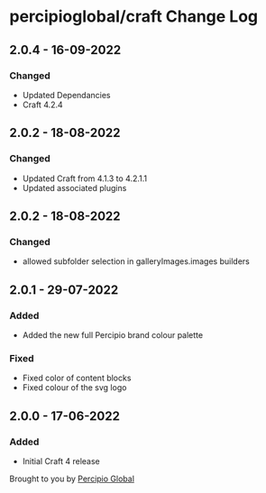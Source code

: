 # percipioglobal/craft Change Log


## 2.0.4 - 16-09-2022

### Changed
- Updated Dependancies
- Craft 4.2.4

## 2.0.2 - 18-08-2022

### Changed
- Updated Craft from 4.1.3 to 4.2.1.1
- Updated associated plugins

## 2.0.2 - 18-08-2022

### Changed
- allowed subfolder selection in galleryImages.images builders


## 2.0.1 - 29-07-2022

### Added
- Added the new full Percipio brand colour palette

### Fixed
- Fixed color of content blocks
- Fixed colour of the svg logo

## 2.0.0 - 17-06-2022

### Added
- Initial Craft 4 release

Brought to you by [Percipio Global](https://percipio.london/)
